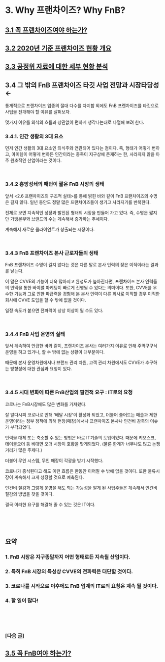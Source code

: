 # 3. Why 프랜차이즈? Why FnB?

## [3.1 꼭 프랜차이즈여야 하는가?](https://github.com/DanielKim0728/blog/blob/master/3.1%20%EA%BC%AD%20%ED%94%84%EB%9E%9C%EC%B0%A8%EC%9D%B4%EC%A6%88%EC%97%AC%EC%95%BC%20%ED%95%98%EB%8A%94%EA%B0%80%3F.md)

## [3.2 2020년 기준 프랜차이즈 현황 개요](https://github.com/DanielKim0728/blog/blob/master/3.2%202020%EB%85%84%20%EA%B8%B0%EC%A4%80%20%ED%94%84%EB%9E%9C%EC%B0%A8%EC%9D%B4%EC%A6%88%20%ED%98%84%ED%99%A9%20%EA%B0%9C%EC%9A%94.md)

## [3.3 공정위 자료에 대한 세부 현황 분석](https://github.com/DanielKim0728/blog/blob/master/3.3%20%EA%B3%B5%EC%A0%95%EC%9C%84%20%EC%9E%90%EB%A3%8C%EC%97%90%20%EB%8C%80%ED%95%9C%20%EC%84%B8%EB%B6%80%20%ED%98%84%ED%99%A9%20%EB%B6%84%EC%84%9D.md)

## 3.4 그 밖의 FnB 프랜차이즈 타깃 사업 전망과 시장타당성←

통계적으로 프랜차이즈 업종의 절대 다수를 차지함 외에도 FnB 프랜차이즈를 타깃으로 사업을 전개해야 할 이유를 살펴보자.

몇가지 이유를 의식의 흐름과 상관없이 편하게 생각나는대로 나열해 보려 한다.


### 3.4.1. 인간 생활의 3대 요소

먼저 인간 생활의 3대 요소인 의식주와 연관되어 있다는 점이다.
즉, 형태가 어떻게 변하고, 아이템이 어떻게 변하든 인간이라는 종족이 지구상에 존재하는 한, 사라지지 않을 아주 원초적인 산업이라는 것이다.

<br>

### 3.4.2 흥망성쇄의 패턴이 짧은 FnB 시장의 생태

앞서 <2.6 프랜차이즈의 구조적 실태>를 통해 밝힌 바와 같이 FnB 프랜차이즈의 수명은 길지 않다. 
일년 동안도 정말 많은 프랜차이즈들이 생기고 사라지기를 반복한다.

전체로 보면 지속적인 성장과 발전된 형태의 시장을 만들어 가고 있다.
즉, 수명은 짧지만 가맹본부와 브랜드의 수는 계속해서 증가하는 추세이다.

계속해서 새로운 클라이언트가 창출되는 시장이다.

<br>

### 3.4.3 FnB 프랜차이즈 본사 근로자들의 생태

FnB 프랜차이즈 수명이 길지 않다는 것은 다른 말로 본사 인력의 잦은 이직이라는 결과를 낳는다.

이 말은 CVVE의 기능이 더욱 많아지고 완성도가 높아진다면, 프랜차이즈 본사 인력들의 인맥을 통한 바이럴 마케팅이 빠르게 진행될 수 있다는 의미이다.
또한, CVVE를 우수한 기능과 그로 인한 파급력을 경험해 본 본사 인력이 다른 회사로 이직할 경우 이직한 회사에 CVVE 도입을 할 수 밖에 없을 것이다.

일정 속도가 붙으면 전파력이 상상 이상이 될 수도 있다.

<br>

### 3.4.4 FnB 사업 운영의 실태

앞서 계속하여 언급한 바와 같이, 프랜차이즈 본사는 여러가지 이유로 인해 주먹구구식 운영을 하고 있거나, 할 수 밖에 없는 상황이 대부분이다.

때문에 본사 운영차원에서나 브랜드 관리 차원, 고객 관리 차원에서도 CVVE가 추구하는 방향성에 대한 관심과 요청이 있다.

<br>

### 3.4.5 시대 변화에 따른 FnB산업의 필연적 요구 : IT로의 요청

코로나는 FnB시장에도 많은 변화를 가져왔다.

잘 알다시피 코로나로 인해 '배달 시장'이 활성화 되었고, 더불어 줄어드는 매출과 제한 운영이라는 정부 정책에 의해 현장(매장)에서나 프랜차이즈 본사나 인건비 감축의 이슈가 부각되었다. 

인력을 대체 또는 축소할 수 있는 방법은 바로 IT기술의 도입이었다. 때문에 키오스크, 테이블오더 등 비대면 오더 시장이 호황을 맞게되었다. (물론 한계가 너무나도 많고 논쟁거리가 많은 주제다.)

더불어 무인 시스템, 무인 매장이 각광을 받기 시작했다.

코로나가 종식된다고 해도 이런 흐름은 한동안 이어질 수 밖에 없을 것이다.
또한 물류시장이 계속해서 크게 성장할 것으로 예측된다.

인건비 절감과 그렇게 운영을 해도 되는 가능성을 알게 된 사업주들은 계속해서 인건비 절감의 방법을 찾을 것이다.

결국 이러한 요구를 해결해 줄 수 있는 것은 IT이다.

<br><br><br>


## 요약
### 1. FnB 시장은 지구종말까지 어떤 형태로든 지속될 산업이다.
### 2. 특히 FnB 시장의 특성상 CVVE의 전파력은 대단할 것이다.  
### 3. 코로나를 시작으로 이후에도 FnB 업계의 IT로의 요청은 계속 될 것이다.
### 4. 할 일이 많다!


<br><br><br>

### [다음 글]

## [3.5 꼭 FnB여야 하는가?](https://github.com/DanielKim0728/blog/blob/master/3.5%20%EA%BC%AD%20FnB%EC%97%AC%EC%95%BC%20%ED%95%98%EB%8A%94%EA%B0%80%3F.md)

